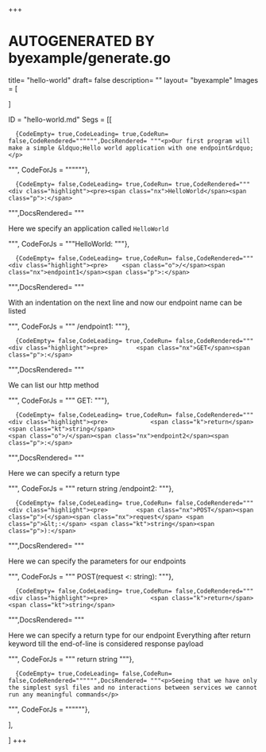 +++
# AUTOGENERATED BY byexample/generate.go
title= "hello-world"
draft= false
description= ""
layout= "byexample"
Images = [
  
]

ID = "hello-world.md"
Segs = [[
  
      {CodeEmpty= true,CodeLeading= true,CodeRun= false,CodeRendered="""""",DocsRendered= """<p>Our first program will make a simple &ldquo;Hello world application with one endpoint&rdquo;</p>
""", CodeForJs = """"""},

      {CodeEmpty= false,CodeLeading= true,CodeRun= true,CodeRendered="""<div class="highlight"><pre><span class="nx">HelloWorld</span><span class="p">:</span>
</pre></div>
""",DocsRendered= """<p>Here we specify an application called <code>HelloWorld</code></p>
""", CodeForJs = """HelloWorld:
"""},

      {CodeEmpty= false,CodeLeading= true,CodeRun= false,CodeRendered="""<div class="highlight"><pre>    <span class="o">/</span><span class="nx">endpoint1</span><span class="p">:</span>
</pre></div>
""",DocsRendered= """<p>With an indentation on the next line and now our endpoint name can be listed</p>
""", CodeForJs = """    /endpoint1:
"""},

      {CodeEmpty= false,CodeLeading= true,CodeRun= false,CodeRendered="""<div class="highlight"><pre>        <span class="nx">GET</span><span class="p">:</span>
</pre></div>
""",DocsRendered= """<p>We can list our http method</p>
""", CodeForJs = """        GET:
"""},

      {CodeEmpty= false,CodeLeading= true,CodeRun= false,CodeRendered="""<div class="highlight"><pre>            <span class="k">return</span> <span class="kt">string</span>
    <span class="o">/</span><span class="nx">endpoint2</span><span class="p">:</span>
</pre></div>
""",DocsRendered= """<p>Here we can specify a return type</p>
""", CodeForJs = """            return string
    /endpoint2:
"""},

      {CodeEmpty= false,CodeLeading= true,CodeRun= false,CodeRendered="""<div class="highlight"><pre>        <span class="nx">POST</span><span class="p">(</span><span class="nx">request</span> <span class="p">&lt;:</span> <span class="kt">string</span><span class="p">):</span>
</pre></div>
""",DocsRendered= """<p>Here we can specify the parameters for our endpoints</p>
""", CodeForJs = """        POST(request <: string):
"""},

      {CodeEmpty= false,CodeLeading= true,CodeRun= false,CodeRendered="""<div class="highlight"><pre>            <span class="k">return</span> <span class="kt">string</span>
</pre></div>
""",DocsRendered= """<p>Here we can specify a return type for our endpoint Everything after return keyword till the end-of-line is considered response payload</p>
""", CodeForJs = """            return string
"""},

      {CodeEmpty= true,CodeLeading= false,CodeRun= false,CodeRendered="""""",DocsRendered= """<p>Seeing that we have only the simplest sysl files and no interactions between services we cannot run any meaningful commands</p>
""", CodeForJs = """"""},

],

]
+++


